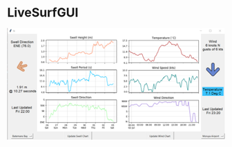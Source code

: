 # LiveSurfGUI
![alt text](https://github.com/joshuamills98/LiveSurfGUI/blob/master/images/GUIscreenshot.png?raw=true)
